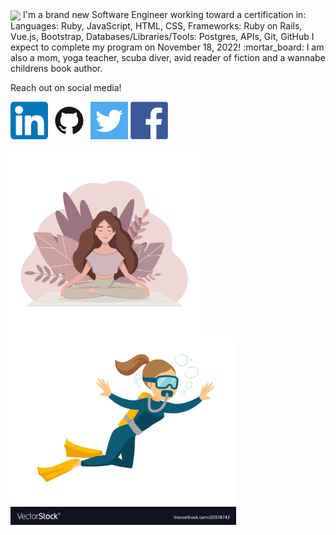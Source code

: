 <img src="images/World.png" width=500; align=center>
<span style=font-size:100px">
I'm a brand new Software Engineer working toward a certification in:
Languages: Ruby, JavaScript, HTML, CSS, 
Frameworks: Ruby on Rails, Vue.js, Bootstrap, 
Databases/Libraries/Tools: Postgres, APIs, Git, GitHub
I expect to complete my program on November 18, 2022! :mortar_board:	
</span>
I am also a mom, yoga teacher, scuba diver, avid reader of fiction and a wannabe childrens book author. 
</p>
Reach out on social media!

<a href="https://www.linkedin.com/in/robyn-spaulding"><img src="images/linkedin.png" style="width:60px;height=60px;"></a>
<a href="https://github.com/robynspaulding"><img src="images/github.png" style="width:60px;height=60px;"></a>
<a href="https://twitter.com/RobynSp27"><img src="images/twitter.png" style="width:60px;height=60px;"></a>
<a href="https://m.me/robyn.morris.3382"><img src="images/facebook.png" style="width:60px;height=60px;"></a>

<img src="images/yoga.jpeg" width=300; align=center>    <img src="images/diver.jpeg" height=300; align=center>


